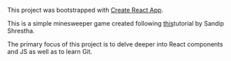 This project was bootstrapped with [Create React App](https://github.com/facebook/create-react-app).

This is a simple minesweeper game created following [this](https://codeburst.io/learning-react-js-by-building-a-minesweeper-game-ced9d41560ed)tutorial by Sandip Shrestha.

The primary focus of this project is to delve deeper into React components and JS as well as to learn Git.
